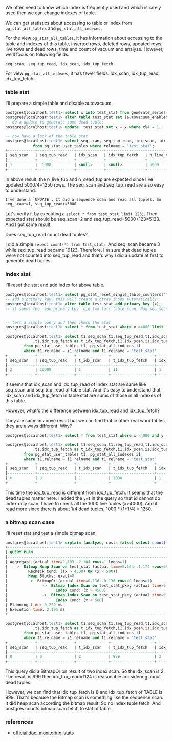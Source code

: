 <!---
tags: postgres, pg stat
-->

We often need to know which index is frequently used and which is rarely used then we 
can change indexes of table.

We can get statistics about accessing to table or index from `pg_stat_all_tables` and 
`pg_stat_all_indexes`.

For the view `pg_stat_all_tables`, it has information about accessing to the table and 
indexes of this table, inserted rows, deleted rows, updated rows, live rows and dead 
rows, time and count of vacuum and analyze. However, we'll focus on following fields:

    seq_scan, seq_tup_read, idx_scan, idx_tup_fetch

For view `pg_stat_all_indexes`, it has fewer fields: idx_scan, idx_tup_read, idx_tup_fetch.


### table stat
I'll prepare a simple table and disable autovacuum.

``` sql
postgres@localhost:test1> select x into test_stat from generate_series(1, 5000) x;
postgres@localhost:test1> alter table test_stat set (autovacuum_enabled=off);
-- do a update to generate some dead tuples
postgres@localhost:test1> update  test_stat set x = x where x%4 = 1;

-- now have a look of the table stat
postgres@localhost:test1> select seq_scan, seq_tup_read, idx_scan, idx_tup_fetch, n_live_tup, n_dead_tup
            from pg_stat_user_tables where relname = 'test_stat';
+------------+----------------+------------+-----------------+--------------+--------------+
| seq_scan   | seq_tup_read   | idx_scan   | idx_tup_fetch   | n_live_tup   | n_dead_tup   |
|------------+----------------+------------+-----------------+--------------+--------------|
| 1          |  5000          | <null>     | <null>          | 5000         | 1250         |
+------------+----------------+------------+-----------------+--------------+--------------+
```

In above result, the n_live_tup and n_dead_tup are expected since I've updated 5000/4=1250 rows. The 
seq_scan and seq_tup_read are also easy to understand.

    I've done a `UPDATE`. It did a sequence scan and read all tuples. So seq_scan+=1, seq_tup_read+=5000

Let's verify it by executing a `select * from test_stat limit 123;`. Then expected stat should be 
seq_scan=2 and seq_tup_read=5000+123=5123. And I got same result.

Does seq_tup_read count dead tuples?

I did a simple `select count(*) from test_stat;`. And seq_scan became 3 while seq_tup_read became 10123. 
Therefore, I'm sure that dead tuples were not counted into seq_tup_read and that's why I did a update at 
first to generate dead tuples.

### index stat
I'll reset the stat and add index for above table.

``` sql
postgres@localhost:test1> select pg_stat_reset_single_table_counters('test_stat'::regclass);
-- add a primary key, this will create a btree index automatically
postgres@localhost:test1> alter table test_stat add primary key (x);
-- it seems the `add primary key` did two full table scan. Now seq_scan=2, seq_tup_read=10000


-- test a simple query and then check the stat
postgres@localhost:test1> select * from test_stat where x >4000 limit 11;

postgres@localhost:test1> select t1.seq_scan,t1.seq_tup_read,t1.idx_scan as t_idx_scan
            ,t1.idx_tup_fetch as t_idx_tup_fetch,i1.idx_scan,i1.idx_tup_read,i1.idx_tup_fetch
        from pg_stat_user_tables t1, pg_stat_all_indexes i1
        where t1.relname = i1.relname and t1.relname = 'test_stat'
+------------+----------------+--------------+-------------------+------------+----------------+-----------------+
| seq_scan   | seq_tup_read   | t_idx_scan   | t_idx_tup_fetch   | idx_scan   | idx_tup_read   | idx_tup_fetch   |
|------------+----------------+--------------+-------------------+------------+----------------+-----------------|
| 2          | 10000          | 1            | 11                | 1          | 11             | 11              |
+------------+----------------+--------------+-------------------+------------+----------------+-----------------+
```

It seems that idx_scan and idx_tup_read of index stat are same like seq_scan and seq_tup_read of  table stat. 
And it's easy to understand that idx_scan and idx_tup_fetch in table stat are sums of those in all indexes of 
this table.

However, what's the difference between idx_tup_read and idx_tup_fetch?

They are same in above result but we can find that in other real word tables, they are always different. Why?

``` sql
postgres@localhost:test1> select * from test_stat where x >4000 and y = 1 limit 11;

postgres@localhost:test1> select t1.seq_scan,t1.seq_tup_read,t1.idx_scan as t_idx_scan
            ,t1.idx_tup_fetch as t_idx_tup_fetch,i1.idx_scan,i1.idx_tup_read,i1.idx_tup_fetch
        from pg_stat_user_tables t1, pg_stat_all_indexes i1
        where t1.relname = i1.relname and t1.relname = 'test_stat'
+------------+----------------+--------------+-------------------+------------+----------------+-----------------+
| seq_scan   | seq_tup_read   | t_idx_scan   | t_idx_tup_fetch   | idx_scan   | idx_tup_read   | idx_tup_fetch   |
|------------+----------------+--------------+-------------------+------------+----------------+-----------------|
| 0          | 0              | 1            | 1000              | 1          | 1250           | 1000            |
+------------+----------------+--------------+-------------------+------------+----------------+-----------------+
```

This time the idx_tup_read is different from idx_tup_fetch. It seems that the dead tuples matter here.
I added the `y=1` in the query so that id cannot do index only scan. I have to check all the 1000 live 
tuples (x>4000). And it read more since there is about 1/4 dead tuples, 1000 * (1+1/4) = 1250.

### a bitmap scan case
I'll reset stat and test a simple bitmap scan.

```sql
postgres@localhost:test1> explain (analyze, costs false) select count(*) from test_stat where x > 4500 or x < 500
+---------------------------------------------------------------------------------------------------+
| QUERY PLAN                                                                                        |
|---------------------------------------------------------------------------------------------------|
| Aggregate (actual time=2.103..2.104 rows=1 loops=1)                                               |
|   ->  Bitmap Heap Scan on test_stat (actual time=0.164..1.174 rows=999 loops=1)                   |
|         Recheck Cond: ((x > 4500) OR (x < 500))                                                   |
|         Heap Blocks: exact=8                                                                      |
|         ->  BitmapOr (actual time=0.136..0.136 rows=0 loops=1)                                    |
|               ->  Bitmap Index Scan on test_stat_pkey (actual time=0.076..0.076 rows=500 loops=1) |
|                     Index Cond: (x > 4500)                                                        |
|               ->  Bitmap Index Scan on test_stat_pkey (actual time=0.055..0.055 rows=624 loops=1) |
|                     Index Cond: (x < 500)                                                         |
| Planning time: 0.229 ms                                                                           |
| Execution time: 2.195 ms                                                                          |
+---------------------------------------------------------------------------------------------------+

postgres@localhost:test1> select t1.seq_scan,t1.seq_tup_read,t1.idx_scan as t_idx_scan
            ,t1.idx_tup_fetch as t_idx_tup_fetch,i1.idx_scan,i1.idx_tup_read,i1.idx_tup_fetch
        from pg_stat_user_tables t1, pg_stat_all_indexes i1
        where t1.relname = i1.relname and t1.relname = 'test_stat'
+------------+----------------+--------------+-------------------+------------+----------------+-----------------+
| seq_scan   | seq_tup_read   | t_idx_scan   | t_idx_tup_fetch   | idx_scan   | idx_tup_read   | idx_tup_fetch   |
|------------+----------------+--------------+-------------------+------------+----------------+-----------------|
| 0          | 0              | 2            | 999               | 2          | 1124           | 0               |
+------------+----------------+--------------+-------------------+------------+----------------+-----------------+
```

This query did a BitmapOr on result of two index scan. So the idx_scan is 2. The result is 999 then 
idx_tup_read=1124 is reasonable considering about dead tuples.

However, we can find that idx_tup_fetch is **0** and idx_tup_fetch of TABLE is 999. That's because the 
Bitmap scan is something like the sequence scan. It did heap scan according the bitmap result. So no 
index tuple fetch. And postgres counts bitmap scan fetch to stat of table.


### references
- [official doc: monitoring-stats](https://www.postgresql.org/docs/10/monitoring-stats.html)
